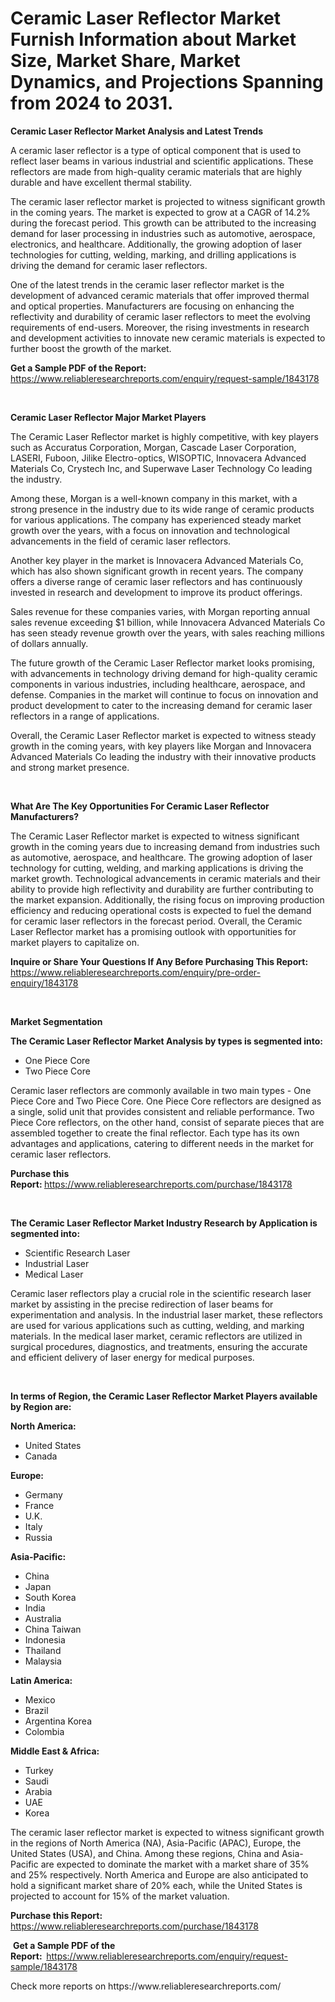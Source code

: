 <p><h1>Ceramic Laser Reflector Market Furnish Information about Market Size, Market Share, Market Dynamics, and Projections Spanning from 2024 to 2031.</h1></p><p><strong>Ceramic Laser Reflector Market Analysis and Latest Trends</strong></p>
<p><p>A ceramic laser reflector is a type of optical component that is used to reflect laser beams in various industrial and scientific applications. These reflectors are made from high-quality ceramic materials that are highly durable and have excellent thermal stability.</p><p>The ceramic laser reflector market is projected to witness significant growth in the coming years. The market is expected to grow at a CAGR of 14.2% during the forecast period. This growth can be attributed to the increasing demand for laser processing in industries such as automotive, aerospace, electronics, and healthcare. Additionally, the growing adoption of laser technologies for cutting, welding, marking, and drilling applications is driving the demand for ceramic laser reflectors.</p><p>One of the latest trends in the ceramic laser reflector market is the development of advanced ceramic materials that offer improved thermal and optical properties. Manufacturers are focusing on enhancing the reflectivity and durability of ceramic laser reflectors to meet the evolving requirements of end-users. Moreover, the rising investments in research and development activities to innovate new ceramic materials is expected to further boost the growth of the market.</p></p>
<p><strong>Get a Sample PDF of the Report:&nbsp;</strong> <a href="https://www.reliableresearchreports.com/enquiry/request-sample/1843178">https://www.reliableresearchreports.com/enquiry/request-sample/1843178</a></p>
<p>&nbsp;</p>
<p><strong>Ceramic Laser Reflector Major Market Players</strong></p>
<p><p>The Ceramic Laser Reflector market is highly competitive, with key players such as Accuratus Corporation, Morgan, Cascade Laser Corporation, LASERI, Fuboon, Jilike Electro-optics, WISOPTIC, Innovacera Advanced Materials Co, Crystech Inc, and Superwave Laser Technology Co leading the industry. </p><p>Among these, Morgan is a well-known company in this market, with a strong presence in the industry due to its wide range of ceramic products for various applications. The company has experienced steady market growth over the years, with a focus on innovation and technological advancements in the field of ceramic laser reflectors. </p><p>Another key player in the market is Innovacera Advanced Materials Co, which has also shown significant growth in recent years. The company offers a diverse range of ceramic laser reflectors and has continuously invested in research and development to improve its product offerings. </p><p>Sales revenue for these companies varies, with Morgan reporting annual sales revenue exceeding $1 billion, while Innovacera Advanced Materials Co has seen steady revenue growth over the years, with sales reaching millions of dollars annually. </p><p>The future growth of the Ceramic Laser Reflector market looks promising, with advancements in technology driving demand for high-quality ceramic components in various industries, including healthcare, aerospace, and defense. Companies in the market will continue to focus on innovation and product development to cater to the increasing demand for ceramic laser reflectors in a range of applications. </p><p>Overall, the Ceramic Laser Reflector market is expected to witness steady growth in the coming years, with key players like Morgan and Innovacera Advanced Materials Co leading the industry with their innovative products and strong market presence.</p></p>
<p>&nbsp;</p>
<p><strong>What Are The Key Opportunities For Ceramic Laser Reflector Manufacturers?</strong></p>
<p><p>The Ceramic Laser Reflector market is expected to witness significant growth in the coming years due to increasing demand from industries such as automotive, aerospace, and healthcare. The growing adoption of laser technology for cutting, welding, and marking applications is driving the market growth. Technological advancements in ceramic materials and their ability to provide high reflectivity and durability are further contributing to the market expansion. Additionally, the rising focus on improving production efficiency and reducing operational costs is expected to fuel the demand for ceramic laser reflectors in the forecast period. Overall, the Ceramic Laser Reflector market has a promising outlook with opportunities for market players to capitalize on.</p></p>
<p><strong>Inquire or Share Your Questions If Any Before Purchasing This Report:</strong> <a href="https://www.reliableresearchreports.com/enquiry/pre-order-enquiry/1843178">https://www.reliableresearchreports.com/enquiry/pre-order-enquiry/1843178</a></p>
<p>&nbsp;</p>
<p><strong>Market Segmentation</strong></p>
<p><strong>The Ceramic Laser Reflector Market Analysis by types is segmented into:</strong></p>
<p><ul><li>One Piece Core</li><li>Two Piece Core</li></ul></p>
<p><p>Ceramic laser reflectors are commonly available in two main types - One Piece Core and Two Piece Core. One Piece Core reflectors are designed as a single, solid unit that provides consistent and reliable performance. Two Piece Core reflectors, on the other hand, consist of separate pieces that are assembled together to create the final reflector. Each type has its own advantages and applications, catering to different needs in the market for ceramic laser reflectors.</p></p>
<p><strong>Purchase this Report:&nbsp;</strong><a href="https://www.reliableresearchreports.com/purchase/1843178">https://www.reliableresearchreports.com/purchase/1843178</a></p>
<p>&nbsp;</p>
<p><strong>The Ceramic Laser Reflector Market Industry Research by Application is segmented into:</strong></p>
<p><ul><li>Scientific Research Laser</li><li>Industrial Laser</li><li>Medical Laser</li></ul></p>
<p><p>Ceramic laser reflectors play a crucial role in the scientific research laser market by assisting in the precise redirection of laser beams for experimentation and analysis. In the industrial laser market, these reflectors are used for various applications such as cutting, welding, and marking materials. In the medical laser market, ceramic reflectors are utilized in surgical procedures, diagnostics, and treatments, ensuring the accurate and efficient delivery of laser energy for medical purposes.</p></p>
<p>&nbsp;</p>
<p><strong>In terms of Region, the Ceramic Laser Reflector Market Players available by Region are:</strong></p>
<p>
    <p> <strong> North America: </strong>
        <ul>
            <li>United States</li>
            <li>Canada</li>
        </ul>
        </p> 
    <p> <strong> Europe: </strong>
        <ul>
            <li>Germany</li>
            <li>France</li>
            <li>U.K.</li>
            <li>Italy</li>
            <li>Russia</li>
        </ul>
        </p> 
    <p> <strong> Asia-Pacific: </strong>
        <ul>
            <li>China</li>
            <li>Japan</li>
            <li>South Korea</li>
            <li>India</li>
            <li>Australia</li>
            <li>China Taiwan</li>
            <li>Indonesia</li>
            <li>Thailand</li>
            <li>Malaysia</li>
        </ul>
        </p> 
    <p> <strong> Latin America: </strong>
        <ul>
            <li>Mexico</li>
            <li>Brazil</li>
            <li>Argentina Korea</li>
            <li>Colombia</li>
        </ul>
        </p> 
    <p> <strong> Middle East & Africa: </strong>
        <ul>
            <li>Turkey</li>
            <li>Saudi</li>
            <li>Arabia</li>
            <li>UAE</li>
            <li>Korea</li>
        </ul>
    </p>
    </p>
<p><p>The ceramic laser reflector market is expected to witness significant growth in the regions of North America (NA), Asia-Pacific (APAC), Europe, the United States (USA), and China. Among these regions, China and Asia-Pacific are expected to dominate the market with a market share of 35% and 25% respectively. North America and Europe are also anticipated to hold a significant market share of 20% each, while the United States is projected to account for 15% of the market valuation.</p></p>
<p><strong>Purchase this Report: </strong><a href="https://www.reliableresearchreports.com/purchase/1843178">https://www.reliableresearchreports.com/purchase/1843178</a></p>
<p>&nbsp;<strong>Get a Sample PDF of the Report:&nbsp;&nbsp;</strong><a href="https://www.reliableresearchreports.com/enquiry/request-sample/1843178">https://www.reliableresearchreports.com/enquiry/request-sample/1843178</a></p>
<p><strong></strong></p>
<p>Check more reports on https://www.reliableresearchreports.com/</p>